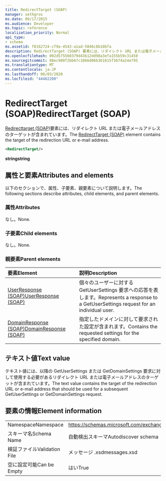 ```yaml
---
title: RedirectTarget (SOAP)
manager: sethgros
ms.date: 09/17/2015
ms.audience: Developer
ms.topic: reference
localization_priority: Normal
api_type:
- schema
ms.assetid: f8162724-cf9a-4543-a1ad-5846c8b10bfa
description: RedirectTarget (SOAP) 要素には、リダイレクト URL または電子メールアドレスのターゲットが含まれています。
ms.openlocfilehash: 092d575560379d43b12dd98a3efa155b59c31450
ms.sourcegitcommit: 88ec988f2bb67c1866d06b361615f3674a24e795
ms.translationtype: MT
ms.contentlocale: ja-JP
ms.lasthandoff: 06/03/2020
ms.locfileid: "44462200"
---
```

# <a name="redirecttarget-soap"></a><span data-ttu-id="0f592-103">RedirectTarget (SOAP)</span><span class="sxs-lookup"><span data-stu-id="0f592-103">RedirectTarget (SOAP)</span></span>

<span data-ttu-id="0f592-104">[Redirecttarget (SOAP)](redirecttarget-soap.md)要素には、リダイレクト URL または電子メールアドレスのターゲットが含まれています。</span><span class="sxs-lookup"><span data-stu-id="0f592-104">The [RedirectTarget (SOAP)](redirecttarget-soap.md) element contains the target of the redirection URL or e-mail address.</span></span> 
  
```XML
<RedirectTarget/>
```

 <span data-ttu-id="0f592-105">**string**</span><span class="sxs-lookup"><span data-stu-id="0f592-105">**string**</span></span>
## <a name="attributes-and-elements"></a><span data-ttu-id="0f592-106">属性と要素</span><span class="sxs-lookup"><span data-stu-id="0f592-106">Attributes and elements</span></span>

<span data-ttu-id="0f592-107">以下のセクションで、属性、子要素、親要素について説明します。</span><span class="sxs-lookup"><span data-stu-id="0f592-107">The following sections describe attributes, child elements, and parent elements.</span></span>
  
### <a name="attributes"></a><span data-ttu-id="0f592-108">属性</span><span class="sxs-lookup"><span data-stu-id="0f592-108">Attributes</span></span>

<span data-ttu-id="0f592-109">なし。</span><span class="sxs-lookup"><span data-stu-id="0f592-109">None.</span></span>
  
### <a name="child-elements"></a><span data-ttu-id="0f592-110">子要素</span><span class="sxs-lookup"><span data-stu-id="0f592-110">Child elements</span></span>

<span data-ttu-id="0f592-111">なし。</span><span class="sxs-lookup"><span data-stu-id="0f592-111">None.</span></span>
  
### <a name="parent-elements"></a><span data-ttu-id="0f592-112">親要素</span><span class="sxs-lookup"><span data-stu-id="0f592-112">Parent elements</span></span>

|<span data-ttu-id="0f592-113">**要素**</span><span class="sxs-lookup"><span data-stu-id="0f592-113">**Element**</span></span>|<span data-ttu-id="0f592-114">**説明**</span><span class="sxs-lookup"><span data-stu-id="0f592-114">**Description**</span></span>|
|:-----|:-----|
|[<span data-ttu-id="0f592-115">UserResponse (SOAP)</span><span class="sxs-lookup"><span data-stu-id="0f592-115">UserResponse (SOAP)</span></span>](userresponse-soap.md) <br/> |<span data-ttu-id="0f592-116">個々のユーザーに対する GetUserSettings 要求への応答を表します。</span><span class="sxs-lookup"><span data-stu-id="0f592-116">Represents a response to a GetUserSettings request for an individual user.</span></span>  <br/> |
|[<span data-ttu-id="0f592-117">DomainResponse (SOAP)</span><span class="sxs-lookup"><span data-stu-id="0f592-117">DomainResponse (SOAP)</span></span>](domainresponse-soap.md) <br/> |<span data-ttu-id="0f592-118">指定したドメインに対して要求された設定が含まれます。</span><span class="sxs-lookup"><span data-stu-id="0f592-118">Contains the requested settings for the specified domain.</span></span>  <br/> |
   
## <a name="text-value"></a><span data-ttu-id="0f592-119">テキスト値</span><span class="sxs-lookup"><span data-stu-id="0f592-119">Text value</span></span>

<span data-ttu-id="0f592-120">テキスト値には、以降の GetUserSettings または GetDomainSettings 要求に対して使用する必要があるリダイレクト URL または電子メールアドレスのターゲットが含まれています。</span><span class="sxs-lookup"><span data-stu-id="0f592-120">The text value contains the target of the redirection URL or e-mail address that should be used for a subsequent GetUserSettings or GetDomainSettings request.</span></span>
  
## <a name="element-information"></a><span data-ttu-id="0f592-121">要素の情報</span><span class="sxs-lookup"><span data-stu-id="0f592-121">Element information</span></span>

|||
|:-----|:-----|
|<span data-ttu-id="0f592-122">Namespace</span><span class="sxs-lookup"><span data-stu-id="0f592-122">Namespace</span></span>  <br/> |https://schemas.microsoft.com/exchange/2010/Autodiscover  <br/> |
|<span data-ttu-id="0f592-123">スキーマ名</span><span class="sxs-lookup"><span data-stu-id="0f592-123">Schema Name</span></span>  <br/> |<span data-ttu-id="0f592-124">自動検出スキーマ</span><span class="sxs-lookup"><span data-stu-id="0f592-124">Autodiscover schema</span></span>  <br/> |
|<span data-ttu-id="0f592-125">検証ファイル</span><span class="sxs-lookup"><span data-stu-id="0f592-125">Validation File</span></span>  <br/> |<span data-ttu-id="0f592-126">メッセージ .xsd</span><span class="sxs-lookup"><span data-stu-id="0f592-126">messages.xsd</span></span>  <br/> |
|<span data-ttu-id="0f592-127">空に設定可能</span><span class="sxs-lookup"><span data-stu-id="0f592-127">Can be Empty</span></span>  <br/> |<span data-ttu-id="0f592-128">はい</span><span class="sxs-lookup"><span data-stu-id="0f592-128">True</span></span>  <br/> |
   

